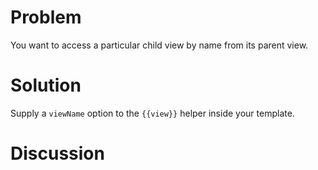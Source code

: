 # Problem
You want to access a particular child view by name from its parent view.

# Solution
Supply a `viewName` option to the `{{view}}` helper inside your template.

# Discussion
